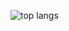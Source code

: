 ![top langs](https://github-readme-stats.vercel.app/api/top-langs/?username=eldyj&layout=compact&theme=dark&show_icons=true)

